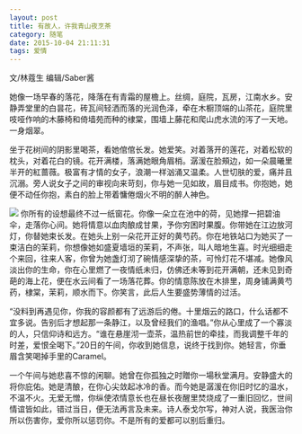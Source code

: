 ```yaml
---
layout: post
title: 有故人，许我青山夜烹茶
category: 随笔
date: 2015-10-04 21:11:31
tags: 爱情
---
```


文/林蔻生 编辑/Saber酱

她像一场早春的落花，降落在有青霜的屋檐上。丝绸，庭院，瓦房，江南水乡。安静弄堂里的白昙花，砖瓦间轻洒而落的光润色泽，牵在木橱顶端的山茶花，庭院里吱哑作响的木藤椅和倚墙苑而种的棣棠，围墙上藤花和爬山虎水流的泻了一天地。一身烟翠。

坐于花树间的阴影里喝茶，看她倌倌长发。她爱笑。对着落开的莲花，对着松软的枕头，对着花白的镜。花开满楼，落满她眼角眉梢。潺湲在脸頰边，如一朵晨曦里半开的紅蔷薇。极富有才情的女子，浪潮一样汹涌又温柔。人世切肤的爱，痛并且沉溺。旁人说女子之间的审视向来苛刻，你与她一见如故，眉目成书。你抱她，她便不动任你抱，素白的脸上带着慵倦烟火不明的醉人神色。

![](http://7xlkoc.com1.z0.glb.clouddn.com/xuwo.jpeg)
你所有的设想最终不过一纸窗花。你像一朵立在池中的荷，见她撑一把碧油伞，走落你心间。她将情意以血肉酿成甘果，予你穷困时果腹。你带她在江边放河灯，你替她束长发。在她头上别一朵花开正好的黄芍药。你在地铁站口为她买了一束洁白的茉莉，你想像她如盛夏墙垣的茉莉，不声张，叫人暗地生喜。时光细细走个来回，往来人客，你曾为她盏灯沏了碗情感深挚的茶，可怜灯花不堪减。她像风淡出你的生命，你在心里燃了一夜情纸未归，仿佛还未等到花开满朝，还未见到奇葩的海上花，便在水云间看了一场落花葬。你的情意陈放在木排里，周身铺满黄芍药，棣棠，茉莉，顺水而下。你笑言，此后人生要盛势薄情的过活。 

“没料到再遇见你，你我的容颜都有了远游后的倦。十里烟云的路口，什么话都不宜多说。告别后才想起那一条静江，以及曾经我们的渔唱。”你从心里成了一个寡淡的人，只信仰诗和远方。“谁在悬崖沏一壶茶，温热前世的牵挂，而我调整千年的时差，爱恨全喝下。”20日的午间，你收到她信息，说终于找到你。她轻言，你垂眉含笑喝掉手里的Caramel。

一个午间与她悲喜不惊的闲聊。她曾在你孤独之时贈你一場秋堂满月。安静盛大的将你庇佑。她是清酿，在你心尖敛起冰冷的香。而今她是潺湲在你旧时忆的温水，不温不火。无爱无憎，你纵使浓情意长也在昼长夜醒里焚烧成了一重旧回忆，世间情谊皆如此，错过当日，便无法再言及未来。诗人泰戈尔写，神对人说，我医治你所以伤害你，爱你所以惩罚你。不是所有的爱都可以别后重归。